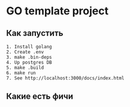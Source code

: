 # GO template project


## Как запустить
```shell
1. Install golang
2. Create .env
3. make .bin-deps
4. Up postgres DB
5. make .build
6. make run
7. See http://localhost:3000/docs/index.html
```

## Какие есть фичи

